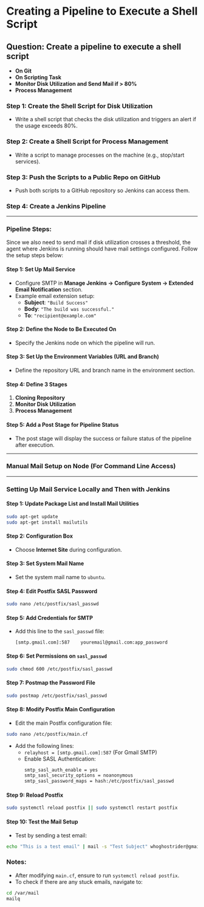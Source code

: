
# Creating a Pipeline to Execute a Shell Script

## Question: Create a pipeline to execute a shell script

- **On Git**
- **On Scripting Task**
- **Monitor Disk Utilization and Send Mail if > 80%**
- **Process Management**

### Step 1: Create the Shell Script for Disk Utilization
- Write a shell script that checks the disk utilization and triggers an alert if the usage exceeds 80%.

### Step 2: Create a Shell Script for Process Management
- Write a script to manage processes on the machine (e.g., stop/start services).

### Step 3: Push the Scripts to a Public Repo on GitHub
- Push both scripts to a GitHub repository so Jenkins can access them.

### Step 4: Create a Jenkins Pipeline

---


### Pipeline Steps:

Since we also need to send mail if disk utilization crosses a threshold, the agent where Jenkins is running should have mail settings configured. Follow the setup steps below:

#### Step 1: Set Up Mail Service
- Configure SMTP in **Manage Jenkins → Configure System → Extended Email Notification** section.
- Example email extension setup:
    - **Subject**: `"Build Success"`
    - **Body**: `"The build was successful."`
    - **To**: `"recipient@example.com"`

#### Step 2: Define the Node to Be Executed On
- Specify the Jenkins node on which the pipeline will run.

#### Step 3: Set Up the Environment Variables (URL and Branch)
- Define the repository URL and branch name in the environment section.

#### Step 4: Define 3 Stages
1. **Cloning Repository**
2. **Monitor Disk Utilization**
3. **Process Management**

#### Step 5: Add a Post Stage for Pipeline Status
- The post stage will display the success or failure status of the pipeline after execution.

---

### Manual Mail Setup on Node (For Command Line Access)

---

### Setting Up Mail Service Locally and Then with Jenkins

#### Step 1: Update Package List and Install Mail Utilities
```bash
sudo apt-get update
sudo apt-get install mailutils
```

#### Step 2: Configuration Box
- Choose **Internet Site** during configuration.

#### Step 3: Set System Mail Name
- Set the system mail name to `ubuntu`.

#### Step 4: Edit Postfix SASL Password
```bash
sudo nano /etc/postfix/sasl_passwd
```

#### Step 5: Add Credentials for SMTP
- Add this line to the `sasl_passwd` file:
  ```
  [smtp.gmail.com]:587    youremail@gmail.com:app_password
  ```

#### Step 6: Set Permissions on `sasl_passwd`
```bash
sudo chmod 600 /etc/postfix/sasl_passwd
```

#### Step 7: Postmap the Password File
```bash
sudo postmap /etc/postfix/sasl_passwd
```

#### Step 8: Modify Postfix Main Configuration
- Edit the main Postfix configuration file:
```bash
sudo nano /etc/postfix/main.cf
```
- Add the following lines:
  - `relayhost = [smtp.gmail.com]:587` (For Gmail SMTP)
  - Enable SASL Authentication:
    ```bash
    smtp_sasl_auth_enable = yes
    smtp_sasl_security_options = noanonymous
    smtp_sasl_password_maps = hash:/etc/postfix/sasl_passwd
    ```

#### Step 9: Reload Postfix
```bash
sudo systemctl reload postfix || sudo systemctl restart postfix
```

#### Step 10: Test the Mail Setup
- Test by sending a test email:
```bash
echo "This is a test email" | mail -s "Test Subject" whoghostrider@gmail.com
```

### Notes:
- After modifying `main.cf`, ensure to run `systemctl reload postfix`.
- To check if there are any stuck emails, navigate to:
```bash
cd /var/mail
mailq
```
